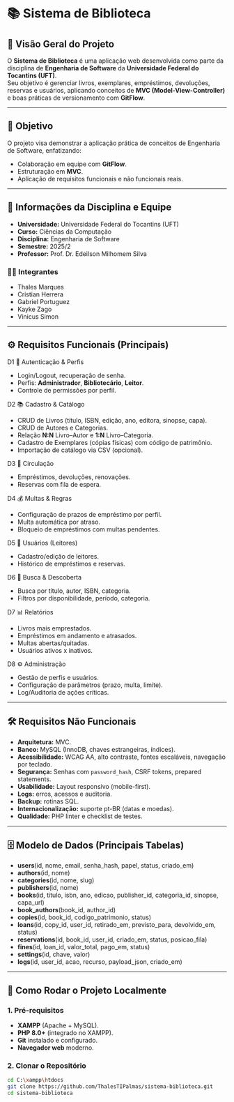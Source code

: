 # 📚 Sistema de Biblioteca

## 📖 Visão Geral do Projeto
O **Sistema de Biblioteca** é uma aplicação web desenvolvida como parte da disciplina de **Engenharia de Software** da **Universidade Federal do Tocantins (UFT)**.  
Seu objetivo é gerenciar livros, exemplares, empréstimos, devoluções, reservas e usuários, aplicando conceitos de **MVC (Model-View-Controller)** e boas práticas de versionamento com **GitFlow**.

---

## 🎯 Objetivo
O projeto visa demonstrar a aplicação prática de conceitos de Engenharia de Software, enfatizando:  
- Colaboração em equipe com **GitFlow**.  
- Estruturação em **MVC**.  
- Aplicação de requisitos funcionais e não funcionais reais.  

---

## 👥 Informações da Disciplina e Equipe
- **Universidade:** Universidade Federal do Tocantins (UFT)  
- **Curso:** Ciências da Computação  
- **Disciplina:** Engenharia de Software  
- **Semestre:** 2025/2  
- **Professor:** Prof. Dr. Edeilson Milhomem Silva  

### 👨‍💻 Integrantes
- Thales Marques  
- Cristian Herrera  
- Gabriel Portuguez  
- Kayke Zago  
- Vinicus Simon  

---

## ⚙️ Requisitos Funcionais (Principais)

D1 🔑 Autenticação & Perfis
- Login/Logout, recuperação de senha.  
- Perfis: **Administrador**, **Bibliotecário**, **Leitor**.  
- Controle de permissões por perfil.  

D2 📚 Cadastro & Catálogo
- CRUD de Livros (título, ISBN, edição, ano, editora, sinopse, capa).  
- CRUD de Autores e Categorias.  
- Relação **N:N** Livro–Autor e **1:N** Livro–Categoria.  
- Cadastro de Exemplares (cópias físicas) com código de patrimônio.  
- Importação de catálogo via CSV (opcional).  

D3 🔄 Circulação
- Empréstimos, devoluções, renovações.  
- Reservas com fila de espera.  

D4 💰 Multas & Regras
- Configuração de prazos de empréstimo por perfil.  
- Multa automática por atraso.  
- Bloqueio de empréstimos com multas pendentes.  

D5 👥 Usuários (Leitores)
- Cadastro/edição de leitores.  
- Histórico de empréstimos e reservas.  

D6 🔎 Busca & Descoberta
- Busca por título, autor, ISBN, categoria.  
- Filtros por disponibilidade, período, categoria.  

D7 📊 Relatórios
- Livros mais emprestados.  
- Empréstimos em andamento e atrasados.  
- Multas abertas/quitadas.  
- Usuários ativos x inativos.  

D8 ⚙️ Administração
- Gestão de perfis e usuários.  
- Configuração de parâmetros (prazo, multa, limite).  
- Log/Auditoria de ações críticas.  

---

## 🛠️ Requisitos Não Funcionais
- **Arquitetura:** MVC.  
- **Banco:** MySQL (InnoDB, chaves estrangeiras, índices).  
- **Acessibilidade:** WCAG AA, alto contraste, fontes escaláveis, navegação por teclado.  
- **Segurança:** Senhas com `password_hash`, CSRF tokens, prepared statements.  
- **Usabilidade:** Layout responsivo (mobile-first).  
- **Logs:** erros, acessos e auditoria.  
- **Backup:** rotinas SQL.  
- **Internacionalização:** suporte pt-BR (datas e moedas).  
- **Qualidade:** PHP linter e checklist de testes.  

---

## 🗄️ Modelo de Dados (Principais Tabelas)
- **users**(id, nome, email, senha_hash, papel, status, criado_em)  
- **authors**(id, nome)  
- **categories**(id, nome, slug)  
- **publishers**(id, nome)  
- **books**(id, titulo, isbn, ano, edicao, publisher_id, categoria_id, sinopse, capa_url)  
- **book_authors**(book_id, author_id)  
- **copies**(id, book_id, codigo_patrimonio, status)  
- **loans**(id, copy_id, user_id, retirado_em, previsto_para, devolvido_em, status)  
- **reservations**(id, book_id, user_id, criado_em, status, posicao_fila)  
- **fines**(id, loan_id, valor_total, pago_em, status)  
- **settings**(id, chave, valor)  
- **logs**(id, user_id, acao, recurso, payload_json, criado_em)  

---

## 🚀 Como Rodar o Projeto Localmente

### 1. Pré-requisitos
- **XAMPP** (Apache + MySQL).  
- **PHP 8.0+** (integrado no XAMPP).  
- **Git** instalado e configurado.  
- **Navegador web** moderno.  

### 2. Clonar o Repositório
```bash
cd C:\xampp\htdocs
git clone https://github.com/ThalesTIPalmas/sistema-biblioteca.git
cd sistema-biblioteca
